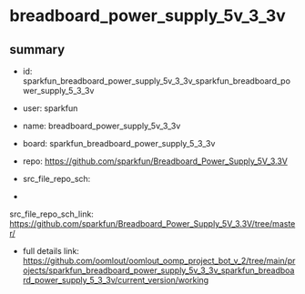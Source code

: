 # breadboard_power_supply_5v_3_3v
 
## summary 
* id: sparkfun_breadboard_power_supply_5v_3_3v_sparkfun_breadboard_power_supply_5_3_3v
* user: sparkfun
* name: breadboard_power_supply_5v_3_3v
* board: sparkfun_breadboard_power_supply_5_3_3v
* repo: https://github.com/sparkfun/Breadboard_Power_Supply_5V_3.3V



* src_file_repo_sch: 
*
 src_file_repo_sch_link: https://github.com/sparkfun/Breadboard_Power_Supply_5V_3.3V/tree/master/
* full details link: https://github.com/oomlout/oomlout_oomp_project_bot_v_2/tree/main/projects/sparkfun_breadboard_power_supply_5v_3_3v_sparkfun_breadboard_power_supply_5_3_3v/current_version/working  







